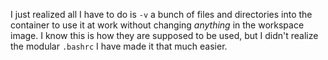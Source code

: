 I just realized all I have to do is `-v` a bunch of files and
directories into the container to use it at work without changing
*anything* in the workspace image. I know this is how they are supposed
to be used, but I didn't realize the modular `.bashrc` I have made it
that much easier.
